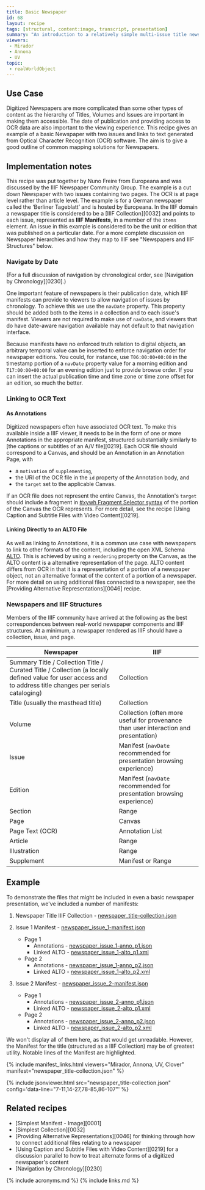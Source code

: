 ```yaml
---
title: Basic Newspaper
id: 68
layout: recipe
tags: [structural, content:image, transcript, presentation]
summary: "An introduction to a relatively simple multi-issue title newspaper with OCR content"
viewers:
 - Mirador
 - Annona
 - UV
topic: 
 - realWorldObject
---
```


## Use Case

Digitized Newspapers are more complicated than some other types of content as the hierarchy of Titles, Volumes and Issues are important in making them accessible. The date of publication and providing access to OCR data are also important to the viewing experience. This recipe gives an example of a basic Newspaper with two issues and links to text generated from Optical Character Recognition (OCR) software. The aim is to give a good outline of common mapping solutions for Newspapers. 

## Implementation notes

This recipe was put together by Nuno Freire from Europeana and was discussed by the IIIF Newspaper Community Group. The example is a cut down Newspaper with two issues containing two pages. The OCR is at page level rather than article level. The example is for a German newspaper called the ‘Berliner Tageblatt’ and is hosted by Europeana. In the IIIF domain a newspaper title is considered to be a [IIIF Collection][0032] and points to each issue, represented as __IIIF Manifests__, in a member of the `items` element. An issue in this example is considered to be the unit or edition that was published on a particular date. For a more complete discussion on Newspaper hierarchies and how they map to IIIF see "Newspapers and IIIF Structures" below.

### Navigate by Date
(For a full discussion of navigation by chronological order, see [Navigation by Chronology][0230].)

One important feature of newspapers is their publication date, which IIIF manifests can provide to viewers to allow navigation of issues by chronology. To achieve this we use the `navDate` property. This property should be added both to the items in a collection and to each issue's manifest. Viewers are not required to make use of `navDate`, and viewers that do have date-aware navigation available may not default to that navigation interface.

Because manifests have no enforced truth relation to digital objects, an arbitrary temporal value can be inserted to enforce navigation order for newspaper editions. You could, for instance, use `T06:00:00+00:00` in the timestamp portion of a `navDate` property value for a morning edition and `T17:00:00+00:00` for an evening edition just to provide browse order. If you can insert the actual publication time and time zone or time zone offset for an edition, so much the better.

### Linking to OCR Text

#### As Annotations
Digitized newspapers often have associated OCR text. To make this available inside a IIIF viewer, it needs to be in the form of one or more Annotations in the appropriate manifest, structured substantially similarly to [the captions or subtitles of an A/V file][0219]. Each OCR file should correspond to a Canvas, and should be an Annotation in an Annotation Page, with
+ a `motivation` of `supplementing`,
+ the URI of the OCR file in the `id` property of the Annotation body, and
+ the `target` set to the applicable Canvas.

If an OCR file does not represent the entire Canvas, the Annotation's `target` should include a fragment in [#xywh Fragment Selector syntax](https://www.w3.org/TR/annotation-model/#fragment-selector) of the portion of the Canvas the OCR represents. For more detail, see the recipe [Using Caption and Subtitle Files with Video Content][0219].

#### Linking Directly to an ALTO File

As well as linking to Annotations, it is a common use case with newspapers to link to other formats of the content, including the open XML Schema [ALTO](https://www.loc.gov/standards/alto/). This is achieved by using a `rendering` property on the Canvas, as the ALTO content is a alternative representation of the page. ALTO content differs from OCR in that it is a representation of a portion of a newspaper object, not an alternative format of the content of a portion of a newspaper. For more detail on using additional files connected to a newspaper, see the [Providing Alternative Representations][0046] recipe.

### Newspapers and IIIF Structures

Members of the IIIF community have arrived at the following as the best correspondences between real-world newspaper components and IIIF structures. At a minimum, a newspaper rendered as IIIF should have a collection, issue, and page.

| Newspaper | IIIF |
|-----------|------|
|Summary Title / Collection Title / Curated Title / Collection (a locally defined value for user access and to address title changes per serials cataloging) | Collection |
|Title (usually the masthead title) | Collection |
|Volume | Collection (often more useful for provenance than user interaction and presentation) |
| Issue | Manifest (`navDate` recommended for presentation browsing experience) |
| Edition | Manifest (`navDate` recommended for presentation browsing experience) |
| Section | Range |
| Page | Canvas |
| Page Text (OCR) | Annotation List |
| Article | Range |
| Illustration | Range | 
| Supplement | Manifest or Range |

## Example

To demonstrate the files that might be included in even a basic newspaper presentation, we've included a number of manifests:
1. Newspaper Title IIIF Collection - [newspaper_title-collection.json](newspaper_title-collection.json)
2. Issue 1 Manifest - [newspaper_issue_1-manifest.json](newspaper_issue_1-manifest.json)
	* Page 1
		* Annotations - [newspaper_issue_1-anno_p1.json](newspaper_issue_1-anno_p1.json)
		* Linked ALTO - [newspaper_issue_1-alto_p1.xml](newspaper_issue_1-alto_p1.xml)
	* Page 2
		* Annotations - [newspaper_issue_1-anno_p2.json](newspaper_issue_1-anno_p2.json)
		* Linked ALTO - [newspaper_issue_1-alto_p2.xml](newspaper_issue_1-alto_p2.xml)

3. Issue 2 Manifest - [newspaper_issue_2-manifest.json](newspaper_issue_2-manifest.json)
	* Page 1
		* Annotations - [newspaper_issue_2-anno_p1.json](newspaper_issue_2-anno_p1.json)
		* Linked ALTO - [newspaper_issue_2-alto_p1.xml](newspaper_issue_2-alto_p2.xml)
	* Page 2
		* Annotations - [newspaper_issue_2-anno_p2.json](newspaper_issue_2-anno_p2.json)
		* Linked ALTO - [newspaper_issue_2-alto_p2.xml](newspaper_issue_2-alto_p2.xml)

We won't display all of them here, as that would get unreadable. However, the Manifest for the title (structured as a IIIF Collection) may be of greatest utility. Notable lines of the Manifest are highlighted.

{% include manifest_links.html viewers="Mirador, Annona, UV, Clover" manifest="newspaper_title-collection.json" %}

{% include jsonviewer.html src="newspaper_title-collection.json" config='data-line="7-11,14-27,78-85,86-107"' %}

## Related recipes

- [Simplest Manifest - Image][0001]
- [Simplest Collection][0032]
- [Providing Alternative Representations][0046] for thinking through how to connect additional files relating to a newspaper
- [Using Caption and Subtitle Files with Video Content][0219] for a discussion parallel to how to treat alternate forms of a digitized newspaper's content
- [Navigation by Chronology][0230]

{% include acronyms.md %}
{% include links.md %}

